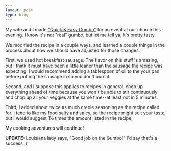 ```yaml
---
layout: post
type: blog
---
```

My wife and I made ["Quick & Easy Gumbo"](http://l.spt.la/gumbo) for an
event at our church this evening. I know it's not "real" gumbo, but let
me tell ya, it's pretty tasty.

We modified the recipe in a couple ways, and learned a couple things in
the process about how we should have adjusted for those changes.

First, we used hot breakfast sausage. The flavor on this stuff is
amazing, but I think it must have been a little leaner than the sausage
the recipe was expecting. I would recommend adding a tablespoon of oil
to the your pan before putting the sausage in so you don't burn it.

Second, and I suppose this applies to recipes in general, chop up
everything ahead of time because you won't be able to stir continuously
and chop up all your veggies at the same time--at least not in 5
minutes.

Third, I added about twice as much creole seasoning as the recipe called
for. I tend to like my food salty and spicy, so the recipe might suit
your taste, but I would suggest 1&frac12; times the amount listed in the
recipe.

My cooking adventures will continue!

**UPDATE:** Louisiana lady says, "Good job on the Gumbo!" I'd say that's
a success :)

